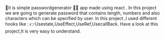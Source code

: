 🌟It is simple passwordgenerator 🔐🔐 app made using react .
In this project we are going to generate password that contains length, numbers and also characters which can be specified by user.
In this project ,I used different hooks like :
👉Usestate,UseEffect,UseRef,UsecallBack.
Have a look at this project,It is very easy to understand.
